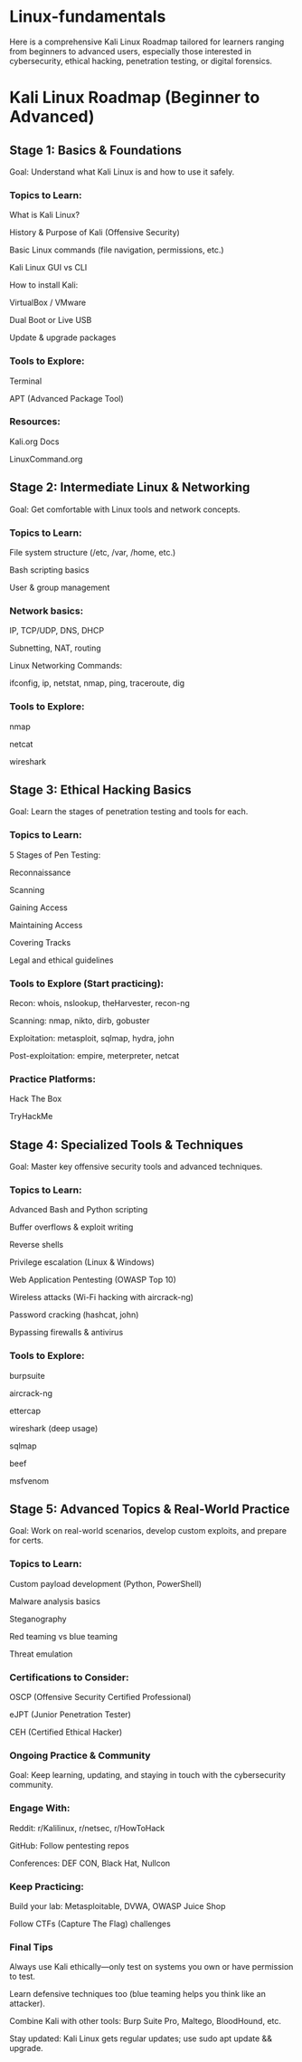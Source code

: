 # Linux-fundamentals

Here is a comprehensive Kali Linux Roadmap tailored for learners ranging from beginners to advanced users, especially those interested in cybersecurity, ethical hacking, penetration testing, or digital forensics.

# Kali Linux Roadmap (Beginner to Advanced)
## Stage 1: Basics & Foundations
Goal: Understand what Kali Linux is and how to use it safely.

### Topics to Learn:
What is Kali Linux?

History & Purpose of Kali (Offensive Security)

Basic Linux commands (file navigation, permissions, etc.)

Kali Linux GUI vs CLI

How to install Kali:

VirtualBox / VMware

Dual Boot or Live USB

Update & upgrade packages

### Tools to Explore:
Terminal

APT (Advanced Package Tool)

### Resources:
Kali.org Docs

LinuxCommand.org

## Stage 2: Intermediate Linux & Networking
Goal: Get comfortable with Linux tools and network concepts.

### Topics to Learn:
File system structure (/etc, /var, /home, etc.)

Bash scripting basics

User & group management

### Network basics:

IP, TCP/UDP, DNS, DHCP

Subnetting, NAT, routing

Linux Networking Commands:

ifconfig, ip, netstat, nmap, ping, traceroute, dig

### Tools to Explore:
nmap

netcat

wireshark

## Stage 3: Ethical Hacking Basics
Goal: Learn the stages of penetration testing and tools for each.

### Topics to Learn:
5 Stages of Pen Testing:

Reconnaissance

Scanning

Gaining Access

Maintaining Access

Covering Tracks

Legal and ethical guidelines

### Tools to Explore (Start practicing):
Recon: whois, nslookup, theHarvester, recon-ng

Scanning: nmap, nikto, dirb, gobuster

Exploitation: metasploit, sqlmap, hydra, john

Post-exploitation: empire, meterpreter, netcat

### Practice Platforms:
Hack The Box

TryHackMe

## Stage 4: Specialized Tools & Techniques
Goal: Master key offensive security tools and advanced techniques.

### Topics to Learn:
Advanced Bash and Python scripting

Buffer overflows & exploit writing

Reverse shells

Privilege escalation (Linux & Windows)

Web Application Pentesting (OWASP Top 10)

Wireless attacks (Wi-Fi hacking with aircrack-ng)

Password cracking (hashcat, john)

Bypassing firewalls & antivirus

### Tools to Explore:
burpsuite

aircrack-ng

ettercap

wireshark (deep usage)

sqlmap

beef

msfvenom

## Stage 5: Advanced Topics & Real-World Practice
Goal: Work on real-world scenarios, develop custom exploits, and prepare for certs.

### Topics to Learn:
Custom payload development (Python, PowerShell)

Malware analysis basics

Steganography

Red teaming vs blue teaming

Threat emulation

### Certifications to Consider:
OSCP (Offensive Security Certified Professional)

eJPT (Junior Penetration Tester)

CEH (Certified Ethical Hacker)

### Ongoing Practice & Community
Goal: Keep learning, updating, and staying in touch with the cybersecurity community.

### Engage With:
Reddit: r/Kalilinux, r/netsec, r/HowToHack

GitHub: Follow pentesting repos

Conferences: DEF CON, Black Hat, Nullcon

### Keep Practicing:
Build your lab: Metasploitable, DVWA, OWASP Juice Shop

Follow CTFs (Capture The Flag) challenges

### Final Tips
Always use Kali ethically—only test on systems you own or have permission to test.

Learn defensive techniques too (blue teaming helps you think like an attacker).

Combine Kali with other tools: Burp Suite Pro, Maltego, BloodHound, etc.

Stay updated: Kali Linux gets regular updates; use sudo apt update && upgrade.
